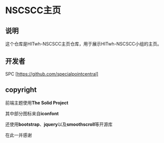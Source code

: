 # NSCSCC主页

## 说明

这个仓库是HITwh-NSCSCC主页仓库，用于展示HITwh-NSCSCC小组的主页。



## 开发者

SPC [https://github.com/specialpointcentral]



## copyright

前端主题使用**The Solid Project**

其中部分图标来自**iconfont**

还使用**bootstrap**、**jquery**以及**smoothscroll**等开源库

在此一并感谢

